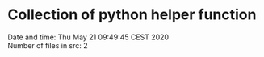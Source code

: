 # Collection of python helper function
Date and time: 
Thu May 21 09:49:45 CEST 2020
<br/>
Number of files in src: 
2
